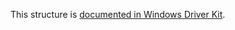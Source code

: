 This structure is [documented in Windows Driver Kit](https://learn.microsoft.com/en-us/windows-hardware/drivers/ddi/ntifs/ns-ntifs-_file_quota_information).
